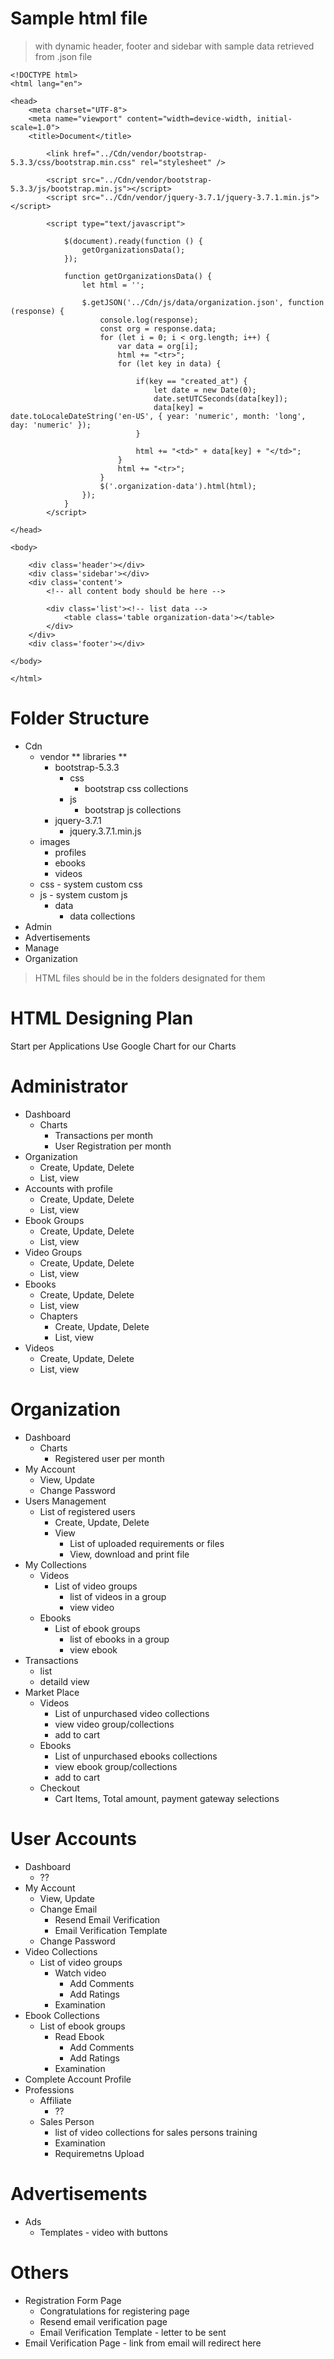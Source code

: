 # Sample html file
> with dynamic header, footer and sidebar
> with sample data retrieved from .json file
```
<!DOCTYPE html>
<html lang="en">

<head>
    <meta charset="UTF-8">
    <meta name="viewport" content="width=device-width, initial-scale=1.0">
    <title>Document</title>
    
        <link href="../Cdn/vendor/bootstrap-5.3.3/css/bootstrap.min.css" rel="stylesheet" />
        
        <script src="../Cdn/vendor/bootstrap-5.3.3/js/bootstrap.min.js"></script>
        <script src="../Cdn/vendor/jquery-3.7.1/jquery-3.7.1.min.js"></script>

        <script type="text/javascript">

            $(document).ready(function () {
                getOrganizationsData();
            });

            function getOrganizationsData() {
                let html = '';

                $.getJSON('../Cdn/js/data/organization.json', function (response) {
                    console.log(response);
                    const org = response.data;
                    for (let i = 0; i < org.length; i++) {
                        var data = org[i];
                        html += "<tr>";
                        for (let key in data) {

                            if(key == "created_at") {
                                let date = new Date(0);
                                date.setUTCSeconds(data[key]);
                                data[key] = date.toLocaleDateString('en-US', { year: 'numeric', month: 'long', day: 'numeric' });
                            }

                            html += "<td>" + data[key] + "</td>";
                        }
                        html += "<tr>";
                    }
                    $('.organization-data').html(html);
                });
            }
        </script>
    
</head>

<body>

    <div class='header'></div>
    <div class='sidebar'></div>
    <div class='content'>
        <!-- all content body should be here -->

        <div class='list'><!-- list data -->
            <table class='table organization-data'></table>
        </div>
    </div>
    <div class='footer'></div>

</body>

</html>
```


# Folder Structure
- Cdn
  -  vendor ** libraries **
      - bootstrap-5.3.3
        - css
          - bootstrap css collections
        - js
          - bootstrap js collections
     - jquery-3.7.1
        - jquery.3.7.1.min.js
  - images
    - profiles
    - ebooks
    - videos
  - css - system custom css
  - js - system custom js
    - data
      - data collections
- Admin
- Advertisements
- Manage
- Organization
  
> HTML files should be in the folders designated for them


# HTML Designing Plan
Start per Applications
Use Google Chart for our Charts

# Administrator
- Dashboard
  - Charts
    - Transactions per month
    - User Registration per month
- Organization
  - Create, Update, Delete
  - List, view
- Accounts with profile
  - Create, Update, Delete
  - List, view
- Ebook Groups
  - Create, Update, Delete
  - List, view
- Video Groups
  - Create, Update, Delete
  - List, view
- Ebooks
  - Create, Update, Delete
  - List, view
  - Chapters
    - Create, Update, Delete
    - List, view
- Videos
  -  Create, Update, Delete
  -  List, view

# Organization
- Dashboard
  - Charts
    - Registered user per month
- My Account
  - View, Update
  - Change Password
- Users Management
  - List of registered users
    - Create, Update, Delete
    - View
      - List of uploaded requirements or files
      - View, download and print file
- My Collections
  - Videos
    - List of video groups
      - list of videos in a group
      - view video
  - Ebooks
    - List of ebook groups
      - list of ebooks in a group
      - view ebook
- Transactions
  - list
  - detaild view
- Market Place
  - Videos
    - List of unpurchased video collections
    - view video group/collections
    - add to cart
  - Ebooks
    - List of unpurchased ebooks collections
    - view ebook group/collections
    - add to cart
  - Checkout
    - Cart Items, Total amount, payment gateway selections

# User Accounts
- Dashboard
  - ??
- My Account
  - View, Update
  - Change Email
    - Resend Email Verification
    - Email Verification Template
  - Change Password
- Video Collections
  - List of video groups
    - Watch video
      - Add Comments
      - Add Ratings
    - Examination
- Ebook Collections
  - List of ebook groups
    - Read Ebook
      - Add Comments
      - Add Ratings
    - Examination
- Complete Account Profile
- Professions
  - Affiliate
    - ??
  - Sales Person
    - list of video collections for sales persons training
    - Examination
    - Requiremetns Upload

# Advertisements
- Ads
  - Templates - video with buttons 

# Others
- Registration Form Page
  - Congratulations for registering page
  - Resend email verification page
  - Email Verification Template - letter to be sent
- Email Verification Page - link from email will redirect here

